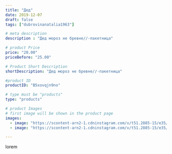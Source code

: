 ```yaml
---
title: "Дед"
date: 2019-12-07
draft: false
tags: ["dubrovinanatalia1963"]

# meta description
description : "Дед мороз не бревне//-пакетница"

# product Price
price: "20.00"
priceBefore: "25.00"

# Product Short Description
shortDescription: "Дед мороз не бревне//-пакетница"

#product ID
productID: "B5xovqjn9no"

# type must be "products"
type: "products"

# product Images
# first image will be shown in the product page
images:
  - image: "https://scontent-arn2-1.cdninstagram.com/v/t51.2885-15/e35/74665251_2487494578160371_7985119953929522534_n.jpg?_nc_ht=scontent-arn2-1.cdninstagram.com&_nc_cat=107&_nc_ohc=7pTmC7nFPAIAX-GxWQo&se=7&tp=1&oh=99a7f3f06b5504b278aa6d021c40b491&oe=605B81E7&ig_cache_key=MjE5MzcxMzY4OTM1ODI3MjQzOA%3D%3D.2"
  - image: "https://scontent-arn2-1.cdninstagram.com/v/t51.2885-15/e35/72485737_157348955524687_4625439261959557386_n.jpg?_nc_ht=scontent-arn2-1.cdninstagram.com&_nc_cat=107&_nc_ohc=SXN2FpF06OMAX-QPlCT&se=7&tp=1&oh=719bb0a80fa02bbcf2bacaf31b07811d&oe=605A0E50&ig_cache_key=MjE5MzcxMzY4OTM4MzYyNzAyMw%3D%3D.2"

---
```

lorem
